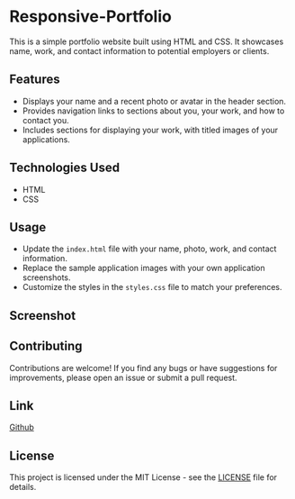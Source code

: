 # Responsive-Portfolio

This is a simple portfolio website built using HTML and CSS. It showcases name, work, and contact information to potential employers or clients.

## Features

- Displays your name and a recent photo or avatar in the header section.
- Provides navigation links to sections about you, your work, and how to contact you.
- Includes sections for displaying your work, with titled images of your applications.


## Technologies Used

- HTML
- CSS

## Usage

- Update the `index.html` file with your name, photo, work, and contact information.
- Replace the sample application images with your own application screenshots.
- Customize the styles in the `styles.css` file to match your preferences.

## Screenshot


## Contributing

Contributions are welcome! If you find any bugs or have suggestions for improvements, please open an issue or submit a pull request.

## Link
[Github](github.com/Topsinade/Responsive-Portfolio)

## License

This project is licensed under the MIT License - see the [LICENSE](LICENSE) file for details.